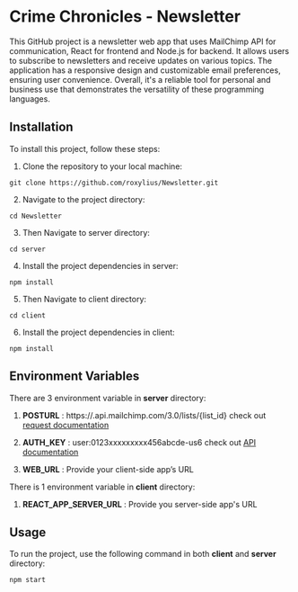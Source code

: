 # Crime Chronicles - Newsletter
This GitHub project is a newsletter web app that uses MailChimp API for communication, React for frontend and Node.js for backend. It allows users to subscribe to newsletters and receive updates on various topics. The application has a responsive design and customizable email preferences, ensuring user convenience. Overall, it's a reliable tool for personal and business use that demonstrates the versatility of these programming languages.


## Installation

To install this project, follow these steps:

1. Clone the repository to your local machine:

```
git clone https://github.com/roxylius/Newsletter.git
```

2. Navigate to the project directory:

```
cd Newsletter
```

3. Then Navigate to server directory: 

```
cd server
```

4. Install the project dependencies in server:

```
npm install
```

5. Then Navigate to client directory: 

```
cd client
```

6. Install the project dependencies in client:

```
npm install
```

## Environment Variables

There are 3 environment variable in **server** directory:

1. **POSTURL** : https://<dc>.api.mailchimp.com/3.0/lists/{list_id} check out [request documentation](https://mailchimp.com/developer/marketing/docs/methods-parameters/)

2. **AUTH_KEY** : user:0123xxxxxxxxx456abcde-us6 check out [API documentation](https://mailchimp.com/developer/marketing/guides/quick-start/#generate-your-api-key)

3. **WEB_URL** : Provide your client-side app’s URL


There is 1 environment variable in **client** directory:

1. **REACT_APP_SERVER_URL** : Provide you server-side app's URL

## Usage

To run the project, use the following command in both **client** and **server** directory:

```
npm start
```
